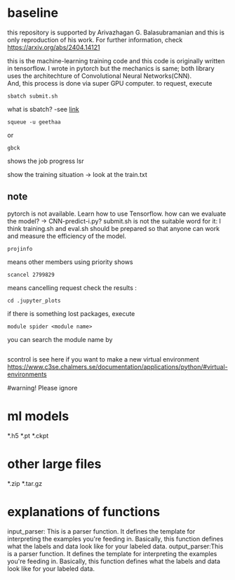 # baseline

this repository is supported by Arivazhagan G. Balasubramanian and this is only reproduction of his work.
For further information, check https://arxiv.org/abs/2404.14121 

this is the machine-learning training code and this code is originally written in tensorflow. I wrote in pytorch but the mechanics is same; both library uses the architechture of Convolutional Neural Networks(CNN).  
And, this process is done via super GPU computer. to request, execute  
```
sbatch submit.sh
```
what is sbatch? -see [link](https://slurm.schedmd.com/sbatch.html)
```
squeue -u geethaa
```
or
```
gbck
```
shows the job progress
lsr

show the training situation -> look at the train.txt
## note
pytorch is not available. Learn how to use Tensorflow.
how can we evaluate the model? -> CNN-predict-i.py?
submit.sh is not the suitable word for it: I think training.sh and eval.sh should be prepared so that anyone can work and measure the efficiency of the model. 
```
projinfo 
```
means other members using priority
shows 
```
scancel 2799829
```
means cancelling request
check the results : 
```
cd .jupyter_plots
```
if there is something lost packages, execute
```
module spider <module name>
```
you can search the module name by 
```
```
scontrol is 
see here if you want to make a new virtual environment https://www.c3se.chalmers.se/documentation/applications/python/#virtual-environments

#warning!
Please ignore 
# ml models
*.h5
*.pt
*.ckpt

# other large files
*.zip
*.tar.gz

# explanations of functions
input_parser: This is a parser function. It defines the template for
    interpreting the examples you're feeding in. Basically, 
    this function defines what the labels and data look like
    for your labeled data. 
output_parser:This is a parser function. It defines the template for
    interpreting the examples you're feeding in. Basically, 
    this function defines what the labels and data look like
    for your labeled data. 
    
